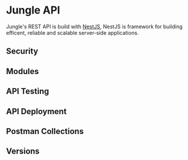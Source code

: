 # Jungle API

Jungle's REST API is build with [NestJS](https://nestjs.com/), NestJS is framework  for building efficent, reliable and scalable server-side applications.

## Security

## Modules

## API Testing

## API Deployment

## Postman Collections

## Versions
